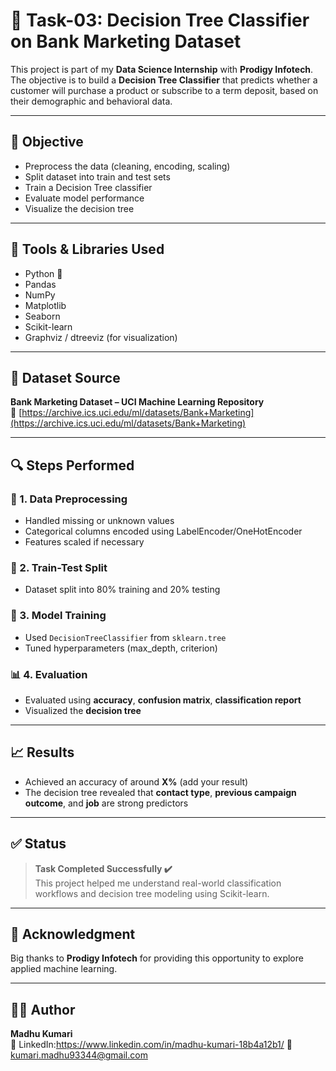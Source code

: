 # 🌳 Task-03: Decision Tree Classifier on Bank Marketing Dataset

This project is part of my **Data Science Internship** with **Prodigy Infotech**.  
The objective is to build a **Decision Tree Classifier** that predicts whether a customer will purchase a product or subscribe to a term deposit, based on their demographic and behavioral data.

---

## 📌 Objective

- Preprocess the data (cleaning, encoding, scaling)
- Split dataset into train and test sets
- Train a Decision Tree classifier
- Evaluate model performance
- Visualize the decision tree

---

## 🧠 Tools & Libraries Used

- Python 🐍  
- Pandas  
- NumPy  
- Matplotlib  
- Seaborn  
- Scikit-learn  
- Graphviz / dtreeviz (for visualization)

---

## 📂 Dataset Source

**Bank Marketing Dataset – UCI Machine Learning Repository**  
🔗 [https://archive.ics.uci.edu/ml/datasets/Bank+Marketing](https://archive.ics.uci.edu/ml/datasets/Bank+Marketing)

---

## 🔍 Steps Performed

### 🧹 1. Data Preprocessing
- Handled missing or unknown values
- Categorical columns encoded using LabelEncoder/OneHotEncoder
- Features scaled if necessary

### 🧪 2. Train-Test Split
- Dataset split into 80% training and 20% testing

### 🌳 3. Model Training
- Used `DecisionTreeClassifier` from `sklearn.tree`
- Tuned hyperparameters (max_depth, criterion)

### 📊 4. Evaluation
- Evaluated using **accuracy**, **confusion matrix**, **classification report**
- Visualized the **decision tree**

---

## 📈 Results

- Achieved an accuracy of around **X%** (add your result)
- The decision tree revealed that **contact type**, **previous campaign outcome**, and **job** are strong predictors

---

## ✅ Status

> **Task Completed Successfully ✔️**  
This project helped me understand real-world classification workflows and decision tree modeling using Scikit-learn.

---

## 🙏 Acknowledgment

Big thanks to **Prodigy Infotech** for providing this opportunity to explore applied machine learning.

---

## 👩‍💻 Author

**Madhu Kumari**  
🔗 LinkedIn:https://www.linkedin.com/in/madhu-kumari-18b4a12b1/
📧 kumari.madhu93344@gmail.com
